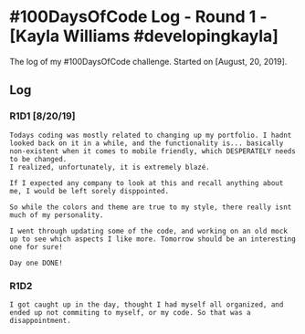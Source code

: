 # #100DaysOfCode Log - Round 1 - [Kayla Williams #developingkayla]

The log of my #100DaysOfCode challenge. Started on [August, 20, 2019].

## Log

### R1D1 [8/20/19]
    Todays coding was mostly related to changing up my portfolio. I hadnt looked back on it in a while, and the functionality is... basically non-existent when it comes to mobile friendly, which DESPERATELY needs to be changed. 
    I realized, unfortunately, it is extremely blazé. 
        
    If I expected any company to look at this and recall anything about me, I would be left sorely disppointed.

    So while the colors and theme are true to my style, there really isnt much of my personality. 
    
    I went through updating some of the code, and working on an old mock up to see which aspects I like more. Tomorrow should be an interesting one for sure! 
    
    Day one DONE!
### R1D2
    I got caught up in the day, thought I had myself all organized, and ended up not commiting to myself, or my code. So that was a disappointment. 


